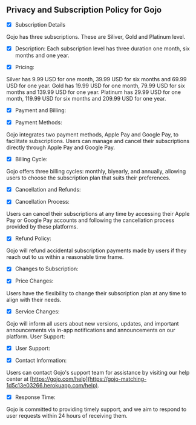 ## Privacy and Subscription Policy for Gojo 
 - [x] Subscription Details

Gojo has three subscriptions. These are Siliver, Gold and Platinum level. 

 - [x]  Description: Each subscription level has three duration one month, six months and one year.

 - [x]  Pricing: 

Silver has 9.99 USD for one month, 39.99 USD for six months and 69.99 USD for one year.
Gold has 19.99 USD for one month, 79.99 USD for six months and 139.99 USD for one year.
Platinum has 29.99 USD for one month, 119.99 USD for six months and 209.99 USD for one year.

 - [x]  Payment and Billing:
   
 - [x] Payment Methods:

Gojo integrates two payment methods, Apple Pay and Google Pay, to facilitate subscriptions. Users can manage and cancel their subscriptions directly through Apple Pay and Google Pay.
 - [x]  Billing Cycle:

Gojo offers three billing cycles: monthly, biyearly, and annually, allowing users to choose the subscription plan that suits their preferences.
 - [x] Cancellation and Refunds:

 - [x] Cancellation Process:

Users can cancel their subscriptions at any time by accessing their Apple Pay or Google Pay accounts and following the cancellation process provided by these platforms.
 - [x] Refund Policy:

Gojo will refund accidental subscription payments made by users if they reach out to us within a reasonable time frame.
 - [x] Changes to Subscription:

 - [x]  Price Changes:

Users have the flexibility to change their subscription plan at any time to align with their needs.
 - [x] Service Changes:

Gojo will inform all users about new versions, updates, and important announcements via in-app notifications and announcements on our platform.
User Support:
 - [x]  User Support:

 - [x]  Contact Information:

Users can contact Gojo's support team for assistance by visiting our help center at [https://gojo.com/help](https://gojo-matching-1d5c13e03266.herokuapp.com/help). 

 - [x]  Response Time:

Gojo is committed to providing timely support, and we aim to respond to user requests within 24 hours of receiving them.
